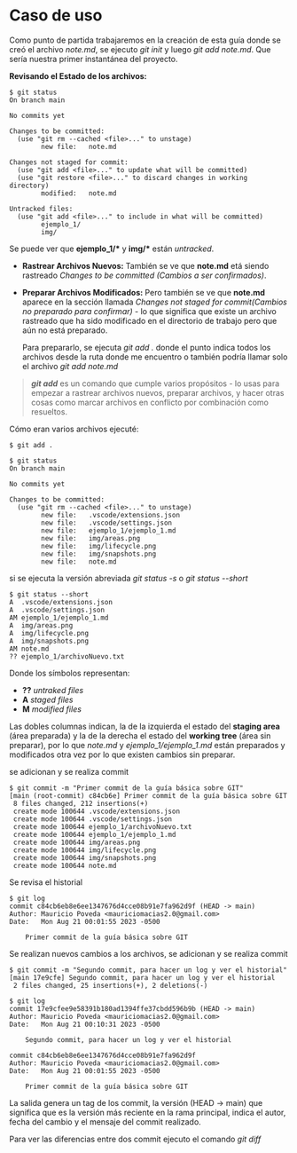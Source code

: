 # Caso de uso

Como punto de partida trabajaremos en la creación de esta guía donde se creó el archivo *note.md*, se ejecuto *git init* y luego *git add note.md*. Que sería nuestra primer instantánea del proyecto.

**Revisando el Estado de los archivos:**

``` Git
$ git status
On branch main

No commits yet

Changes to be committed:
  (use "git rm --cached <file>..." to unstage)
        new file:   note.md

Changes not staged for commit:
  (use "git add <file>..." to update what will be committed)
  (use "git restore <file>..." to discard changes in working directory)
        modified:   note.md

Untracked files:
  (use "git add <file>..." to include in what will be committed)
        ejemplo_1/
        img/
```

Se puede ver que **ejemplo_1/\*** y **img/\*** están *untracked*.

* **Rastrear Archivos Nuevos:** También se ve que **note.md** etá siendo rastreado *Changes to be committed (Cambios a ser confirmados)*.

* **Preparar Archivos Modificados:** Pero también se ve que **note.md** aparece en la sección llamada *Changes not staged for commit(Cambios no preparado para confirmar)* - lo que significa que existe un archivo rastreado que ha sido modificado en el directorio de trabajo pero que aún no está preparado.

    Para prepararlo, se ejecuta *git add .* donde el punto indica todos los archivos desde la ruta donde me encuentro o también podría llamar solo el archivo *git add note.md*

> ***git add*** es un comando que cumple varios propósitos - lo usas para empezar a rastrear archivos nuevos, preparar archivos, y hacer otras cosas como marcar archivos en conflicto por combinación como resueltos.

Cómo eran varios archivos ejecuté:

``` Git
$ git add .

$ git status
On branch main

No commits yet

Changes to be committed:
  (use "git rm --cached <file>..." to unstage)
        new file:   .vscode/extensions.json
        new file:   .vscode/settings.json
        new file:   ejemplo_1/ejemplo_1.md
        new file:   img/areas.png
        new file:   img/lifecycle.png
        new file:   img/snapshots.png
        new file:   note.md
```

si se ejecuta la versión abreviada *git status -s* o *git status --short*

``` Git
$ git status --short
A  .vscode/extensions.json
A  .vscode/settings.json
AM ejemplo_1/ejemplo_1.md
A  img/areas.png
A  img/lifecycle.png
A  img/snapshots.png
AM note.md
?? ejemplo_1/archivoNuevo.txt
```

Donde los símbolos representan:

* **??**  *untraked files*
* **A**   *staged files*
* **M**   *modified files*

Las dobles columnas indican, la de la izquierda el estado del **staging area** (área preparada) y la de la derecha el estado del **working tree** (área sin preparar), por lo que *note.md* y *ejemplo_1/ejemplo_1.md* están preparados y modificados otra vez por lo que existen cambios sin preparar.

se adicionan y se realiza commit

``` Git
$ git commit -m "Primer commit de la guía básica sobre GIT"
[main (root-commit) c84cb6e] Primer commit de la guía básica sobre GIT
 8 files changed, 212 insertions(+)
 create mode 100644 .vscode/extensions.json
 create mode 100644 .vscode/settings.json
 create mode 100644 ejemplo_1/archivoNuevo.txt
 create mode 100644 ejemplo_1/ejemplo_1.md
 create mode 100644 img/areas.png
 create mode 100644 img/lifecycle.png
 create mode 100644 img/snapshots.png
 create mode 100644 note.md
```

Se revisa el historial

``` Git
$ git log
commit c84cb6eb8e6ee1347676d4cce08b91e7fa962d9f (HEAD -> main)
Author: Mauricio Poveda <mauriciomacias2.0@gmail.com>
Date:   Mon Aug 21 00:01:55 2023 -0500

    Primer commit de la guía básica sobre GIT
```

Se realizan nuevos cambios a los archivos, se adicionan y se realiza commit

``` Git
$ git commit -m "Segundo commit, para hacer un log y ver el historial"
[main 17e9cfe] Segundo commit, para hacer un log y ver el historial
 2 files changed, 25 insertions(+), 2 deletions(-)
```

``` Git
$ git log
commit 17e9cfee9e58391b180ad1394ffe37cbdd596b9b (HEAD -> main)
Author: Mauricio Poveda <mauriciomacias2.0@gmail.com>
Date:   Mon Aug 21 00:10:31 2023 -0500

    Segundo commit, para hacer un log y ver el historial

commit c84cb6eb8e6ee1347676d4cce08b91e7fa962d9f
Author: Mauricio Poveda <mauriciomacias2.0@gmail.com>
Date:   Mon Aug 21 00:01:55 2023 -0500

    Primer commit de la guía básica sobre GIT
```

La salida genera un tag de los commit, la versión (HEAD -> main) que significa que es la versión más reciente en la rama principal, indica el autor, fecha del cambio y el mensaje del commit realizado.

Para ver las diferencias entre dos commit ejecuto el comando *git diff <commit1> <commit2>*